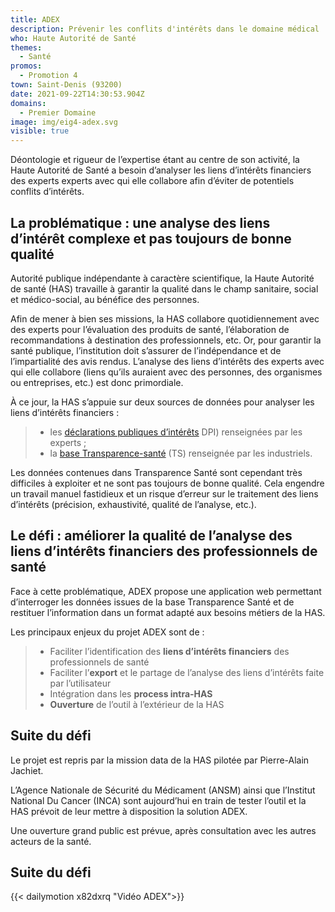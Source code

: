 ```yaml
---
title: ADEX
description: Prévenir les conflits d'intérêts dans le domaine médical
who: Haute Autorité de Santé
themes:
  - Santé
promos:
  - Promotion 4
town: Saint-Denis (93200)
date: 2021-09-22T14:30:53.904Z
domains:
  - Premier Domaine
image: img/eig4-adex.svg
visible: true
---
```

Déontologie et rigueur de l’expertise étant au centre de son activité, la Haute Autorité de Santé a besoin d’analyser les liens d’intérêts financiers des experts experts avec qui elle collabore afin d’éviter de potentiels conflits d’intérêts.

## La problématique : une analyse des liens d’intérêt complexe et pas toujours de bonne qualité

Autorité publique indépendante à caractère scientifique, la Haute Autorité de santé (HAS) travaille à garantir la qualité dans le champ sanitaire, social et médico-social, au bénéfice des personnes.

Afin de mener à bien ses missions, la HAS collabore quotidiennement avec des experts pour l’évaluation des produits de santé, l’élaboration de recommandations à destination des professionnels, etc. Or, pour garantir la santé publique, l’institution doit s’assurer de l’indépendance et de l’impartialité des avis rendus. L’analyse des liens d’intérêts des experts avec qui elle collabore (liens qu’ils auraient avec des personnes, des organismes ou entreprises, etc.) est donc primordiale.

À ce jour, la HAS s’appuie sur deux sources de données pour analyser les liens d’intérêts financiers :

> * les [déclarations publiques d’intérêts](https://dpi.sante.gouv.fr/dpi-public-webapp/app/consultation/accueil) [](https://dpi.sante.gouv.fr/dpi-public-webapp/app/consultation/accueil)DPI) renseignées par les experts ;
> * la [base Transparence-santé](https://www.transparence.sante.gouv.fr/flow/main;jsessionid=B548CE0D257DC619125024538838EEDD?execution=e1s1) (TS) renseignée par les industriels.

Les données contenues dans Transparence Santé sont cependant très difficiles à exploiter et ne sont pas toujours de bonne qualité. Cela engendre un travail manuel fastidieux et un risque d’erreur sur le traitement des liens d’intérêts (précision, exhaustivité, qualité de l’analyse, etc.).

## Le défi : améliorer la qualité de l’analyse des liens d’intérêts financiers des professionnels de santé

Face à cette problématique, ADEX propose une application web permettant d’interroger les données issues de la base Transparence Santé et de restituer l’information dans un format adapté aux besoins métiers de la HAS.

Les principaux enjeux du projet ADEX sont de :

> * Faciliter l’identification des **liens d’intérêts financiers** des professionnels de santé
> * Faciliter l’**export** et le partage de l’analyse des liens d’intérêts faite par l’utilisateur
> * Intégration dans les **process intra-HAS**
> * **Ouverture** de l’outil à l’extérieur de la HAS

## Suite du défi

Le projet est repris par la mission data de la HAS pilotée par Pierre-Alain Jachiet.

L’Agence Nationale de Sécurité du Médicament (ANSM) ainsi que l’Institut National Du Cancer (INCA) sont aujourd’hui en train de tester l’outil et la HAS prévoit de leur mettre à disposition la solution ADEX.

Une ouverture grand public est prévue, après consultation avec les autres acteurs de la santé.

## Suite du défi

{{< dailymotion x82dxrq "Vidéo ADEX">}}